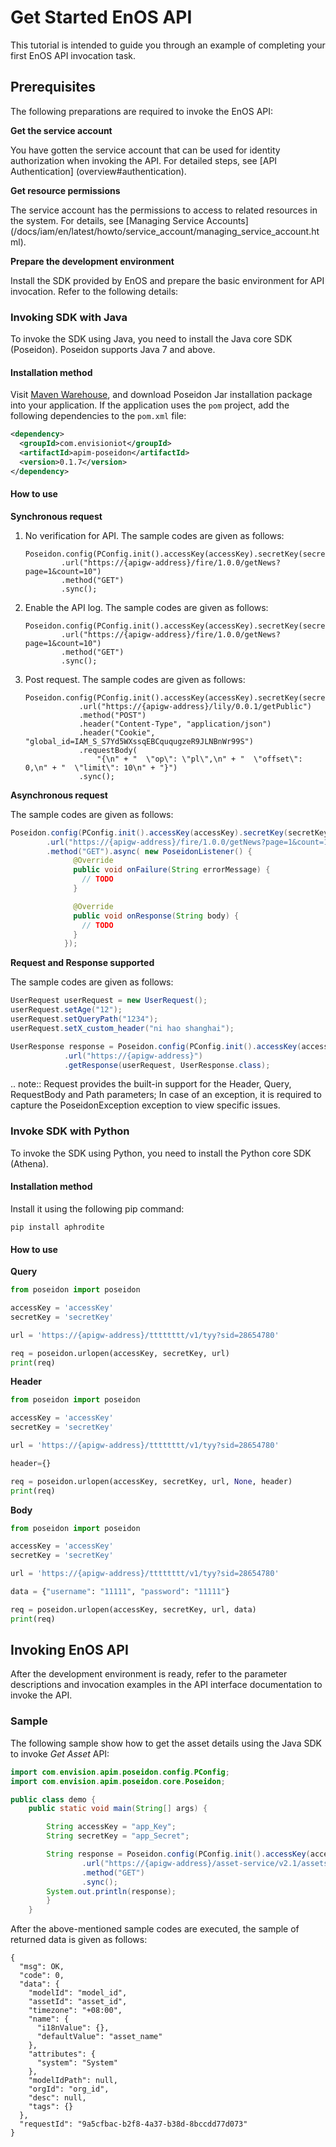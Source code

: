 ﻿# Get Started EnOS API



This tutorial is intended to guide you through an example of completing your first EnOS API invocation task.

## Prerequisites

The following preparations are required to invoke the EnOS API:

**Get the service account**

You have gotten the service account that can be used for identity authorization when invoking the API. For detailed steps, see [API Authentication] (overview#authentication).

**Get resource permissions**

The service account has the permissions to access to related resources in the system. For details, see [Managing Service Accounts] (/docs/iam/en/latest/howto/service_account/managing_service_account.html).

**Prepare the development environment**

Install the SDK provided by EnOS and prepare the basic environment for API invocation. Refer to the following details:

### Invoking SDK with Java
To invoke the SDK using Java, you need to install the Java core SDK (Poseidon). Poseidon supports Java 7 and above.

#### Installation method
Visit [Maven Warehouse](https://mvnrepository.com/artifact/com.envisioniot/apim-poseidon/0.1.7), and download Poseidon Jar installation package into your application. If the application uses the `pom` project, add the following dependencies to the `pom.xml` file:

```xml
<dependency>
  <groupId>com.envisioniot</groupId>
  <artifactId>apim-poseidon</artifactId>
  <version>0.1.7</version>
</dependency>
```
#### How to use

**Synchronous request**

1. No verification for API. The sample codes are given as follows:

   ```
   Poseidon.config(PConfig.init().accessKey(accessKey).secretKey(secretKey))
           .url("https://{apigw-address}/fire/1.0.0/getNews?page=1&count=10")
           .method("GET")
           .sync();
   ```

2. Enable the API log. The sample codes are given as follows:

   ```
   Poseidon.config(PConfig.init().accessKey(accessKey).secretKey(secretKey).debug())
           .url("https://{apigw-address}/fire/1.0.0/getNews?page=1&count=10")
           .method("GET")
           .sync();
   ```

3. Post request. The sample codes are given as follows:

   ```
   Poseidon.config(PConfig.init().accessKey(accessKey).secretKey(secretKey).debug())
               .url("https://{apigw-address}/lily/0.0.1/getPublic")
               .method("POST")
               .header("Content-Type", "application/json")
               .header("Cookie", "global_id=IAM_S_S7Yd5WXssqEBCququgzeR9JLNBnWr99S")
               .requestBody(
                   "{\n" + "  \"op\": \"pl\",\n" + "  \"offset\": 0,\n" + "  \"limit\": 10\n" + "}")
               .sync();
   ```

**Asynchronous request**

The sample codes are given as follows:

```java
Poseidon.config(PConfig.init().accessKey(accessKey).secretKey(secretKey))
        .url("https://{apigw-address}/fire/1.0.0/getNews?page=1&count=10")
        .method("GET").async( new PoseidonListener() {
              @Override
              public void onFailure(String errorMessage) {
                // TODO
              }

              @Override
              public void onResponse(String body) {
                // TODO
              }
            });
```

**Request and Response supported**

The sample codes are given as follows:

```java
UserRequest userRequest = new UserRequest();
userRequest.setAge("12");
userRequest.setQueryPath("1234");
userRequest.setX_custom_header("ni hao shanghai");

UserResponse response = Poseidon.config(PConfig.init().accessKey(accessKey).secretKey(secretKey).debug())
            .url("https://{apigw-address}")
            .getResponse(userRequest, UserResponse.class);
```
.. note:: Request provides the built-in support for the Header, Query, RequestBody and Path parameters; In case of an exception, it is required to capture the PoseidonException exception to view specific issues.

### Invoke SDK with Python
To invoke the SDK using Python, you need to install the Python core SDK (Athena).

#### Installation method

Install it using the following pip command:

```
pip install aphrodite
```

#### How to use

**Query** 

```python
from poseidon import poseidon

accessKey = 'accessKey'
secretKey = 'secretKey'

url = 'https://{apigw-address}/tttttttt/v1/tyy?sid=28654780'

req = poseidon.urlopen(accessKey, secretKey, url)
print(req)
```
**Header**

```python
from poseidon import poseidon

accessKey = 'accessKey'
secretKey = 'secretKey'

url = 'https://{apigw-address}/tttttttt/v1/tyy?sid=28654780'

header={}

req = poseidon.urlopen(accessKey, secretKey, url, None, header)
print(req)

```

**Body**

```python
from poseidon import poseidon

accessKey = 'accessKey'
secretKey = 'secretKey'

url = 'https://{apigw-address}/tttttttt/v1/tyy?sid=28654780'

data = {"username": "11111", "password": "11111"}

req = poseidon.urlopen(accessKey, secretKey, url, data)
print(req)

```

## Invoking EnOS API

After the development environment is ready, refer to the parameter descriptions and invocation examples in the API interface documentation to invoke the API.

### Sample

The following sample show how to get the asset details using the Java SDK to invoke *Get Asset* API:

```java
import com.envision.apim.poseidon.config.PConfig;
import com.envision.apim.poseidon.core.Poseidon;

public class demo {
    public static void main(String[] args) {

        String accessKey = "app_Key";
        String secretKey = "app_Secret";

        String response = Poseidon.config(PConfig.init().accessKey(accessKey).secretKey(secretKey))
                .url("https://{apigw-address}/asset-service/v2.1/assets?action=get&orgId={org_id}&assetId={asset_id}")
                .method("GET")
                .sync();
        System.out.println(response);
        }
    }
```

After the above-mentioned sample codes are executed, the sample of returned data is given as follows:

```
{
  "msg": OK,
  "code": 0,
  "data": {
    "modelId": "model_id",
    "assetId": "asset_id",
    "timezone": "+08:00",
    "name": {
      "i18nValue": {},
      "defaultValue": "asset_name"
    },
    "attributes": {
      "system": "System"
    },
    "modelIdPath": null,
    "orgId": "org_id",
    "desc": null,
    "tags": {}
  },
  "requestId": "9a5cfbac-b2f8-4a37-b38d-8bccdd77d073"
}
```

